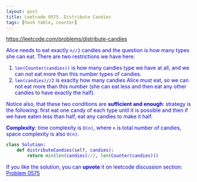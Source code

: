 ```yaml
---
layout: post
title: Leetcode 0575. Distribute Candies
tags: [hash table, counter]
---
```


<a href="https://leetcode.com/problems/distribute-candies"> <font color = blue>https://leetcode.com/problems/distribute-candies

Alice needs to eat exactly `n//2` candies and the question is how many types she can eat. There are two restrictions we have here:

1. `len(Counter(candies))` is how many candies type we have at all, and we can not eat more than this number types of candies.
2. `len(candies)//2` is exaclty how many candies Alice must eat, so we can not eat more than this number (she can eat less and then eat any other candies to have exactly the half).

Notice also, that these two conditions are **sufficient and enough**: strategy is the following: first eat one candy of each type until it is possible and then if we have eaten less than half, eat any candies to make it half.

**Complexity**: time complexity is `O(n)`, where `n` is total number of candies, space complexity is also `O(n)`.

```python
class Solution:
    def distributeCandies(self, candies):
        return min(len(candies)//2, len(Counter(candies)))
```

If you like the solution, you can **upvote** it on leetcode discussion section:<a href="https://leetcode.com/problems/distribute-candies/discuss/1087789/python-oneliner-explained"> <font color = blue>Problem 0575
